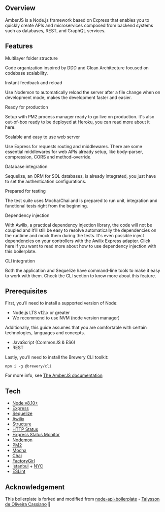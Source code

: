 ## Overview

AmberJS is a Node.js framework based on Express that enables you to quickly create APIs and microservices composed from backend systems such as databases, REST, and GraphQL services.

## Features

<dl>
<dt>Multilayer folder structure</dt>

Code organization inspired by DDD and Clean Architecture focused on codebase scalability.

<dt>Instant feedback and reload</dt>

Use Nodemon to automatically reload the server after a file change when on development mode, makes the development faster and easier.

<dt>Ready for production</dt>

Setup with PM2 process manager ready to go live on production. It's also out-of-box ready to be deployed at Heroku, you can read more about it here.

<dt>Scalable and easy to use web server</dt>

Use Express for requests routing and middlewares. There are some essential middlewares for web APIs already setup, like body-parser, compression, CORS and method-override.

<dt>Database integration</dt>

Sequelize, an ORM for SQL databases, is already integrated, you just have to set the authentication configurations.

<dt>Prepared for testing</dt>

The test suite uses Mocha/Chai and is prepared to run unit, integration and functional tests right from the beginning.

<dt>Dependency injection</dt>

With Awilix, a practical dependency injection library, the code will not be coupled and it'll still be easy to resolve automatically the dependencies on the runtime and mock them during the tests. It's even possible inject dependencies on your controllers with the Awilix Express adapter. Click here if you want to read more about how to use dependency injection with this boilerplate.

<dt>CLI integration</dt>

Both the application and Sequelize have command-line tools to make it easy to work with them. Check the CLI section to know more about this feature.

## Prerequisites
First, you’ll need to install a supported version of Node:
- Node.js LTS v12.x or greater
- We recommend to use NVM (node version manager)

Additionally, this guide assumes that you are comfortable with certain technologies, languages and concepts.
- JavaScript (CommonJS & ES6)
- REST

Lastly, you’ll need to install the Brewery CLI toolkit:

```npm i -g @brewery/cli```

For more info, see [The AmberJS documentation](https://docs.thebrewery.app/amberjs/getting-started)

## Tech

- [Node v8.10+](http://nodejs.org/)
- [Express](https://npmjs.com/package/express)
- [Sequelize](https://www.npmjs.com/package/sequelize)
- [Awilix](https://www.npmjs.com/package/awilix)
- [Structure](https://www.npmjs.com/package/structure)
- [HTTP Status](https://www.npmjs.com/package/http-status)
- [Express Status Monitor](https://www.npmjs.com/package/express-status-monitor)
- [Nodemon](https://www.npmjs.com/package/nodemon)
- [PM2](https://www.npmjs.com/package/pm2)
- [Mocha](https://www.npmjs.com/package/mocha)
- [Chai](https://www.npmjs.com/package/chai)
- [FactoryGirl](https://www.npmjs.com/package/factory-girl)
- [Istanbul](https://www.npmjs.com/package/istanbul) + [NYC](https://www.npmjs.com/package/nyc)
- [ESLint](https://www.npmjs.com/package/eslint)

## Acknowledgement

This boilerplate is forked and modified from [node-api-boilerplate](https://github.com/talyssonoc/node-api-boilerplate) - [Talysson de Oliveira Cassiano](https://github.com/talyssonoc) :clap:



